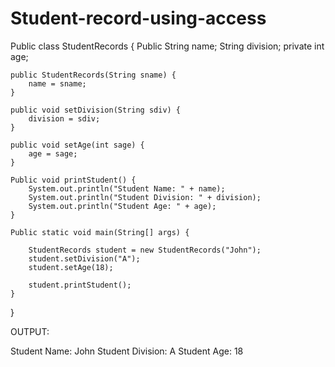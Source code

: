 # Student-record-using-access
Public class StudentRecords {
    Public String name;
    String division;
    private int age;

    public StudentRecords(String sname) {
        name = sname;
    }

    public void setDivision(String sdiv) {
        division = sdiv;
    }

    public void setAge(int sage) {
        age = sage;
    }

    Public void printStudent() {
        System.out.println("Student Name: " + name);
        System.out.println("Student Division: " + division);
        System.out.println("Student Age: " + age);
    }

    Public static void main(String[] args) {
       
        StudentRecords student = new StudentRecords("John");
        student.setDivision("A");
        student.setAge(18);

        student.printStudent();
    }
}

OUTPUT:

Student Name: John
Student Division: A
Student Age: 18

